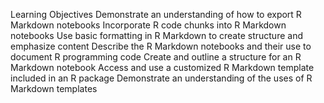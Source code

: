 Learning Objectives
Demonstrate an understanding of how to export R Markdown notebooks
Incorporate R code chunks into R Markdown notebooks
Use basic formatting in R Markdown to create structure and emphasize content
Describe the R Markdown notebooks and their use to document R programming code
Create and outline a structure for an R Markdown notebook
Access and use a customized R Markdown template included in an R package
Demonstrate an understanding of the uses of R Markdown templates

